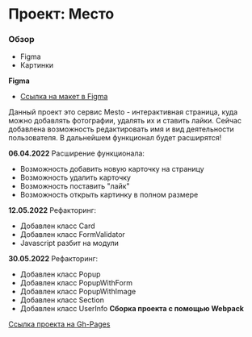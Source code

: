 # Проект: Место

### Обзор

* Figma
* Картинки

**Figma**

* [Ссылка на макет в Figma](https://www.figma.com/file/2cn9N9jSkmxD84oJik7xL7/JavaScript.-Sprint-4?node-id=0%3A1)

Данный проект это сервис Mesto - интерактивная страница, куда можно добавлять фотографии, удалять их и ставить лайки.
Сейчас добавлена возможность редактировать имя и вид деятельности пользователя. В дальнейшем функционал будет расширятся!

**06.04.2022**
Расширение функционала:
* Возможность добавить новую карточку на страницу
* Возможность удалить карточку
* Возможность поставить "лайк"
* Возможность открыть картинку в полном размере

**12.05.2022**
Рефакторинг:
* Добавлен класс Card
* Добавлен класс FormValidator
* Javascript разбит на модули

**30.05.2022**
Рефакторинг:
* Добавлен класс Popup
* Добавлен класс PopupWithForm
* Добавлен класс PopupWithImage
* Добавлен класс Section
* Добавлен класс UserInfo
**Сборка проекта с помощью Webpack**

[Ссылка проекта на Gh-Pages](https://nikitositi.github.io/mesto/)